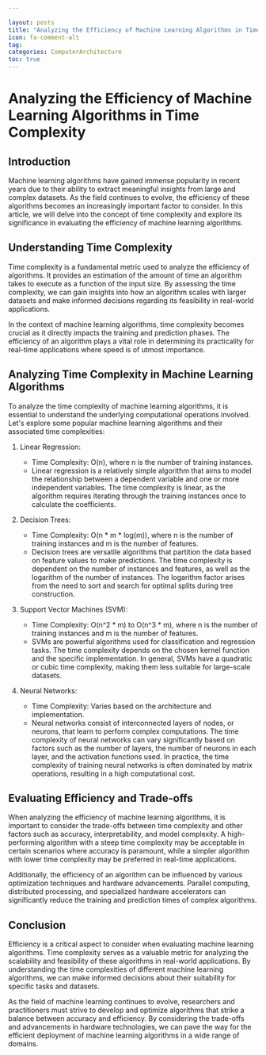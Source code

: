 ```yaml
---

layout: posts
title: "Analyzing the Efficiency of Machine Learning Algorithms in Time Complexity"
icon: fa-comment-alt
tag:      
categories: ComputerArchitecture
toc: true
---
```




# Analyzing the Efficiency of Machine Learning Algorithms in Time Complexity

## Introduction

Machine learning algorithms have gained immense popularity in recent years due to their ability to extract meaningful insights from large and complex datasets. As the field continues to evolve, the efficiency of these algorithms becomes an increasingly important factor to consider. In this article, we will delve into the concept of time complexity and explore its significance in evaluating the efficiency of machine learning algorithms.

## Understanding Time Complexity

Time complexity is a fundamental metric used to analyze the efficiency of algorithms. It provides an estimation of the amount of time an algorithm takes to execute as a function of the input size. By assessing the time complexity, we can gain insights into how an algorithm scales with larger datasets and make informed decisions regarding its feasibility in real-world applications.

In the context of machine learning algorithms, time complexity becomes crucial as it directly impacts the training and prediction phases. The efficiency of an algorithm plays a vital role in determining its practicality for real-time applications where speed is of utmost importance.

## Analyzing Time Complexity in Machine Learning Algorithms

To analyze the time complexity of machine learning algorithms, it is essential to understand the underlying computational operations involved. Let's explore some popular machine learning algorithms and their associated time complexities:

1. Linear Regression:
   - Time Complexity: O(n), where n is the number of training instances.
   - Linear regression is a relatively simple algorithm that aims to model the relationship between a dependent variable and one or more independent variables. The time complexity is linear, as the algorithm requires iterating through the training instances once to calculate the coefficients.

2. Decision Trees:
   - Time Complexity: O(n * m * log(m)), where n is the number of training instances and m is the number of features.
   - Decision trees are versatile algorithms that partition the data based on feature values to make predictions. The time complexity is dependent on the number of instances and features, as well as the logarithm of the number of instances. The logarithm factor arises from the need to sort and search for optimal splits during tree construction.

3. Support Vector Machines (SVM):
   - Time Complexity: O(n^2 * m) to O(n^3 * m), where n is the number of training instances and m is the number of features.
   - SVMs are powerful algorithms used for classification and regression tasks. The time complexity depends on the chosen kernel function and the specific implementation. In general, SVMs have a quadratic or cubic time complexity, making them less suitable for large-scale datasets.

4. Neural Networks:
   - Time Complexity: Varies based on the architecture and implementation.
   - Neural networks consist of interconnected layers of nodes, or neurons, that learn to perform complex computations. The time complexity of neural networks can vary significantly based on factors such as the number of layers, the number of neurons in each layer, and the activation functions used. In practice, the time complexity of training neural networks is often dominated by matrix operations, resulting in a high computational cost.

## Evaluating Efficiency and Trade-offs

When analyzing the efficiency of machine learning algorithms, it is important to consider the trade-offs between time complexity and other factors such as accuracy, interpretability, and model complexity. A high-performing algorithm with a steep time complexity may be acceptable in certain scenarios where accuracy is paramount, while a simpler algorithm with lower time complexity may be preferred in real-time applications.

Additionally, the efficiency of an algorithm can be influenced by various optimization techniques and hardware advancements. Parallel computing, distributed processing, and specialized hardware accelerators can significantly reduce the training and prediction times of complex algorithms.

## Conclusion

Efficiency is a critical aspect to consider when evaluating machine learning algorithms. Time complexity serves as a valuable metric for analyzing the scalability and feasibility of these algorithms in real-world applications. By understanding the time complexities of different machine learning algorithms, we can make informed decisions about their suitability for specific tasks and datasets.

As the field of machine learning continues to evolve, researchers and practitioners must strive to develop and optimize algorithms that strike a balance between accuracy and efficiency. By considering the trade-offs and advancements in hardware technologies, we can pave the way for the efficient deployment of machine learning algorithms in a wide range of domains.